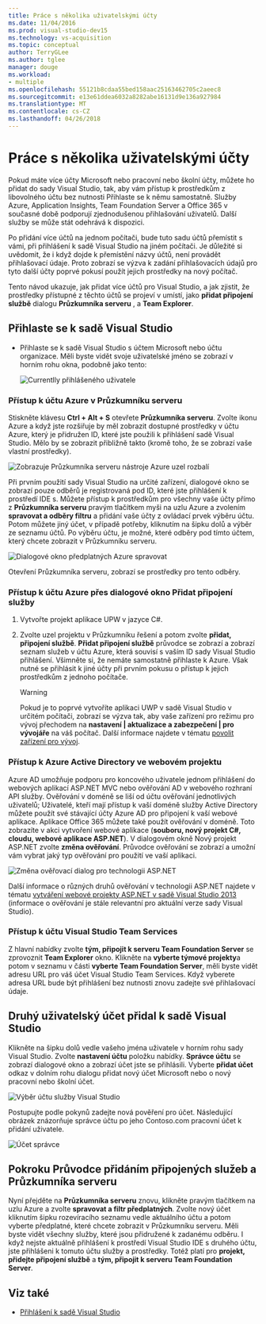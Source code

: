 ```yaml
---
title: Práce s několika uživatelskými účty
ms.date: 11/04/2016
ms.prod: visual-studio-dev15
ms.technology: vs-acquisition
ms.topic: conceptual
author: TerryGLee
ms.author: tglee
manager: douge
ms.workload:
- multiple
ms.openlocfilehash: 55121b8cdaa55bed158aac25163462705c2aeec8
ms.sourcegitcommit: e13e61ddea6032a8282abe16131d9e136a927984
ms.translationtype: MT
ms.contentlocale: cs-CZ
ms.lasthandoff: 04/26/2018
---
```

# <a name="work-with-multiple-user-accounts"></a>Práce s několika uživatelskými účty

Pokud máte více účty Microsoft nebo pracovní nebo školní účty, můžete ho přidat do sady Visual Studio, tak, aby vám přístup k prostředkům z libovolného účtu bez nutnosti Přihlaste se k němu samostatně. Služby Azure, Application Insights, Team Foundation Server a Office 365 v současné době podporují zjednodušenou přihlašování uživatelů. Další služby se může stát odehrává k dispozici.

Po přidání více účtů na jednom počítači, bude tuto sadu účtů přemístit s vámi, při přihlášení k sadě Visual Studio na jiném počítači. Je důležité si uvědomit, že i když dojde k přemístění názvy účtů, není provádět přihlašovací údaje. Proto zobrazí se výzva k zadání přihlašovacích údajů pro tyto další účty poprvé pokusí použít jejich prostředky na nový počítač.

Tento návod ukazuje, jak přidat více účtů pro Visual Studio, a jak zjistit, že prostředky přístupné z těchto účtů se projeví v umístí, jako **přidat připojení službě** dialogu **Průzkumníka serveru** , a **Team Explorer**.

## <a name="sign-in-to-visual-studio"></a>Přihlaste se k sadě Visual Studio

- Přihlaste se k sadě Visual Studio s účtem Microsoft nebo účtu organizace. Měli byste vidět svoje uživatelské jméno se zobrazí v horním rohu okna, podobně jako tento:

     ![Currentlly přihlášeného uživatele](../ide/media/vs2015_username.png "VS2015_UserName")

### <a name="access-your-azure-account-in-server-explorer"></a>Přístup k účtu Azure v Průzkumníku serveru

Stiskněte klávesu **Ctrl + Alt + S** otevřete **Průzkumníka serveru**. Zvolte ikonu Azure a když jste rozšiřuje by měl zobrazit dostupné prostředky v účtu Azure, který je přidružen ID, které jste použili k přihlášení sadě Visual Studio. Mělo by se zobrazit přibližně takto (kromě toho, že se zobrazí vaše vlastní prostředky).

![Zobrazuje Průzkumníka serveru nástroje Azure uzel rozbalí](../ide/media/vs2015_serverexplorer.png "VS2015_ServerExplorer")

Při prvním použití sady Visual Studio na určité zařízení, dialogové okno se zobrazí pouze odběrů je registrovaná pod ID, které jste přihlášení k prostředí IDE s. Můžete přístup k prostředkům pro všechny vaše účty přímo z **Průzkumníka serveru** pravým tlačítkem myši na uzlu Azure a zvolením **spravovat a odběry filtru** a přidání vaše účty z ovládací prvek výběru účtu. Potom můžete jiný účet, v případě potřeby, kliknutím na šipku dolů a výběr ze seznamu účtů. Po výběru účtu, je možné, které odběry pod tímto účtem, který chcete zobrazit v Průzkumníku serveru.

![Dialogové okno předplatných Azure spravovat](../ide/media/vs2015_manage_subs.png "vs2015_manage_subs")

Otevření Průzkumníka serveru, zobrazí se prostředky pro tento odběry.

### <a name="access-your-azure-account-via-add-connected-service-dialog"></a>Přístup k účtu Azure přes dialogové okno Přidat připojení služby

1. Vytvořte projekt aplikace UPW v jazyce C#.

1. Zvolte uzel projektu v Průzkumníku řešení a potom zvolte **přidat, připojení službě**. **Přidat připojení službě** průvodce se zobrazí a zobrazí seznam služeb v účtu Azure, která souvisí s vaším ID sady Visual Studio přihlášení. Všimněte si, že nemáte samostatně přihlaste k Azure. Však nutné se přihlásit k jiné účty při prvním pokusu o přístup k jejich prostředkům z jednoho počítače.

    > [!WARNING]
    > Pokud je to poprvé vytvoříte aplikaci UWP v sadě Visual Studio v určitém počítači, zobrazí se výzva tak, aby vaše zařízení pro režimu pro vývoj přechodem na **nastavení &#124; aktualizace a zabezpečení &#124; pro vývojáře** na váš počítač. Další informace najdete v tématu [povolit zařízení pro vývoj](/windows/uwp/get-started/enable-your-device-for-development).

### <a name="access_azure"></a> Přístup k Azure Active Directory ve webovém projektu

Azure AD umožňuje podporu pro koncového uživatele jednom přihlášení do webových aplikací ASP.NET MVC nebo ověřování AD v webového rozhraní API služby. Ověřování v doméně se liší od účtu ověřování jednotlivých uživatelů; Uživatelé, kteří mají přístup k vaší doméně služby Active Directory můžete použít své stávající účty Azure AD pro připojení k vaší webové aplikace. Aplikace Office 365 můžete také použít ověřování v doméně. Toto zobrazíte v akci vytvoření webové aplikace (**souboru, nový projekt C#, cloudu, webové aplikace ASP.NET**). V dialogovém okně Nový projekt ASP.NET zvolte **změna ověřování**. Průvodce ověřování se zobrazí a umožní vám vybrat jaký typ ověřování pro použití ve vaší aplikaci.

![Změna ověřovací dialog pro technologii ASP.NET](../ide/media/vs2015_change_authentication.png "VS2015_change_authentication")

Další informace o různých druhů ověřování v technologii ASP.NET najdete v tématu [vytváření webové projekty ASP.NET v sadě Visual Studio 2013](http://www.asp.net/visual-studio/overview/2013/creating-web-projects-in-visual-studio#orgauth) (informace o ověřování je stále relevantní pro aktuální verze sady Visual Studio).

### <a name="access-your-visual-studio-team-services-account"></a>Přístup k účtu Visual Studio Team Services

Z hlavní nabídky zvolte **tým, připojit k serveru Team Foundation Server** se zprovoznit **Team Explorer** okno. Klikněte na **vyberte týmové projekty**a potom v seznamu v části **vyberte Team Foundation Server**, měli byste vidět adresu URL pro váš účet Visual Studio Team Services. Když vyberete adresa URL bude být přihlášení bez nutnosti znovu zadejte své přihlašovací údaje.

## <a name="add-a-second-user-account-to-visual-studio"></a>Druhý uživatelský účet přidal k sadě Visual Studio

Klikněte na šipku dolů vedle vašeho jména uživatele v horním rohu sady Visual Studio. Zvolte **nastavení účtu** položku nabídky. **Správce účtu** se zobrazí dialogové okno a zobrazí účet jste se přihlásili. Vyberte **přidat účet** odkaz v dolním rohu dialogu přidat nový účet Microsoft nebo o nový pracovní nebo školní účet.

![Výběr účtu služby Visual Studio](../ide/media/vs2015_acct_picker.png "VS2015_acct_picker")

Postupujte podle pokynů zadejte nová pověření pro účet. Následující obrázek znázorňuje správce účtu po jeho Contoso.com pracovní účet k přidání uživatele.

![Účet správce](../ide/media/vs2015_accountmanager.gif "VS2015_AccountManager")

## <a name="revisit-the-add-connected-services-wizard-and-server-explorer"></a>Pokroku Průvodce přidáním připojených služeb a Průzkumníka serveru

Nyní přejděte na **Průzkumníka serveru** znovu, klikněte pravým tlačítkem na uzlu Azure a zvolte **spravovat a filtr předplatných**. Zvolte nový účet kliknutím šipku rozevíracího seznamu vedle aktuálního účtu a potom vyberte předplatné, které chcete zobrazit v Průzkumníku serveru. Měli byste vidět všechny služby, které jsou přidružené k zadanému odběru. I když nejste aktuálně přihlášení k prostředí Visual Studio IDE s druhého účtu, jste přihlášeni k tomuto účtu služby a prostředky. Totéž platí pro **projekt, přidejte připojení službě** a **tým, připojit k serveru Team Foundation Server**.

## <a name="see-also"></a>Viz také

- [Přihlášení k sadě Visual Studio](signing-in-to-visual-studio.md)
